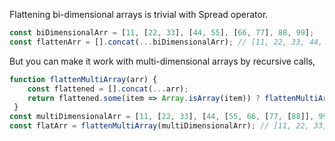 
  Flattening bi-dimensional arrays is trivial with Spread operator.

  ```javascript
  const biDimensionalArr = [11, [22, 33], [44, 55], [66, 77], 88, 99];
  const flattenArr = [].concat(...biDimensionalArr); // [11, 22, 33, 44, 55, 66, 77, 88, 99]
  ```

  But you can make it work with multi-dimensional arrays by recursive calls,

  ```javascript
  function flattenMultiArray(arr) {
      const flattened = [].concat(...arr);
      return flattened.some(item => Array.isArray(item)) ? flattenMultiArray(flattened) : flattened;
   }
  const multiDimensionalArr = [11, [22, 33], [44, [55, 66, [77, [88]], 99]]];
  const flatArr = flattenMultiArray(multiDimensionalArr); // [11, 22, 33, 44, 55, 66, 77, 88, 99]
  ```
